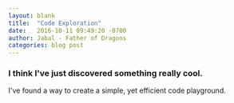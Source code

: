 ```yaml
---
layout: blank
title:  "Code Exploration"
date:   2016-10-11 09:49:20 -0700
author: Jabal - Father of Dragons
categories: blog post
---
```


<section class="blank-page-test">
  <h3>I think I've just discovered something really cool.</h3> 
  <p>I've found a way to create a simple, yet efficient code playground.</p>
</section>

<script src="https://code.jquery.com/jquery-3.1.0.min.js"   integrity="sha256-cCueBR6CsyA4/9szpPfrX3s49M9vUU5BgtiJj06wt/s="   crossorigin="anonymous"></script>

<script type="text/javascript">
  $(document).ready(function () {
    if($(".blank-page-test").length){
      console.log("Do Epic Shit");
    }
  });//end ready
</script>